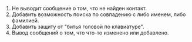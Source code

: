 1. Не выводит сообщение о том, что не найден контакт.
2. Добавить возможность поиска по совпадению с либо именем, либо фамилией.
3. Добавить защиту от "битья головой по клавиатуре".
4. Вывод сообщений о том, что что-то изменено или добавлено.
